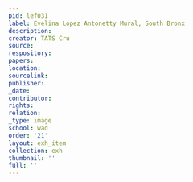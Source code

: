 ```yaml
---
pid: lef031
label: Evelina Lopez Antonetty Mural, South Bronx
description:
creator: TATS Cru
source:
respository:
papers:
location:
sourcelink:
publisher:
_date:
contributor:
rights:
relation:
_type: image
school: wad
order: '21'
layout: exh_item
collection: exh
thumbnail: ''
full: ''
---
```

